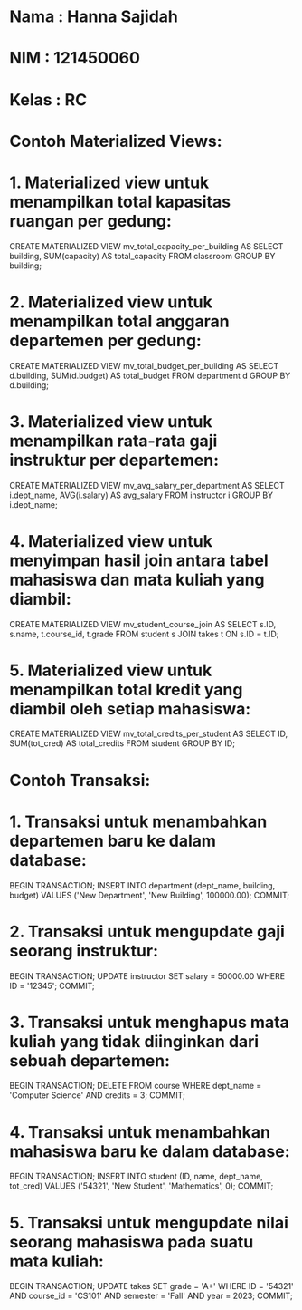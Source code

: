 # Nama : Hanna Sajidah
# NIM : 121450060
# Kelas : RC

# Contoh Materialized Views:

# 1. Materialized view untuk menampilkan total kapasitas ruangan per gedung:
CREATE MATERIALIZED VIEW mv_total_capacity_per_building AS
SELECT building, SUM(capacity) AS total_capacity
FROM classroom
GROUP BY building;

# 2. Materialized view untuk menampilkan total anggaran departemen per gedung:
CREATE MATERIALIZED VIEW mv_total_budget_per_building AS
SELECT d.building, SUM(d.budget) AS total_budget
FROM department d
GROUP BY d.building;

# 3. Materialized view untuk menampilkan rata-rata gaji instruktur per departemen:
CREATE MATERIALIZED VIEW mv_avg_salary_per_department AS
SELECT i.dept_name, AVG(i.salary) AS avg_salary
FROM instructor i
GROUP BY i.dept_name;

# 4. Materialized view untuk menyimpan hasil join antara tabel mahasiswa dan mata kuliah yang diambil:
CREATE MATERIALIZED VIEW mv_student_course_join AS
SELECT s.ID, s.name, t.course_id, t.grade
FROM student s
JOIN takes t ON s.ID = t.ID;

# 5. Materialized view untuk menampilkan total kredit yang diambil oleh setiap mahasiswa:
CREATE MATERIALIZED VIEW mv_total_credits_per_student AS
SELECT ID, SUM(tot_cred) AS total_credits
FROM student
GROUP BY ID;

# Contoh Transaksi:
# 1. Transaksi untuk menambahkan departemen baru ke dalam database:
BEGIN TRANSACTION;
INSERT INTO department (dept_name, building, budget) 
VALUES ('New Department', 'New Building', 100000.00);
COMMIT;

# 2. Transaksi untuk mengupdate gaji seorang instruktur:
BEGIN TRANSACTION;
UPDATE instructor 
SET salary = 50000.00
WHERE ID = '12345';
COMMIT;

# 3. Transaksi untuk menghapus mata kuliah yang tidak diinginkan dari sebuah departemen:
BEGIN TRANSACTION;
DELETE FROM course 
WHERE dept_name = 'Computer Science' AND credits = 3;
COMMIT;

# 4. Transaksi untuk menambahkan mahasiswa baru ke dalam database:
BEGIN TRANSACTION;
INSERT INTO student (ID, name, dept_name, tot_cred) 
VALUES ('54321', 'New Student', 'Mathematics', 0);
COMMIT;

# 5. Transaksi untuk mengupdate nilai seorang mahasiswa pada suatu mata kuliah:
BEGIN TRANSACTION;
UPDATE takes 
SET grade = 'A+'
WHERE ID = '54321' AND course_id = 'CS101' AND semester = 'Fall' AND year = 2023;
COMMIT;
